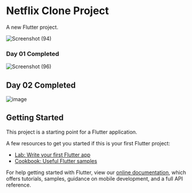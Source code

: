 # Netflix Clone Project

A new Flutter project.

![Screenshot (94)](https://user-images.githubusercontent.com/77886136/164340853-d338aced-87bf-4413-8641-fbd89e3e5ed4.png)

### Day 01 Completed
![Screenshot (96)](https://user-images.githubusercontent.com/77886136/164565712-bc6630c7-cbd1-446d-91b5-c38feaa63b4b.png)

## Day 02 Completed
![image](https://user-images.githubusercontent.com/77886136/165645384-f24465b8-fb93-4564-ad01-bf639118f4b9.png)

## Getting Started

This project is a starting point for a Flutter application.

A few resources to get you started if this is your first Flutter project:

- [Lab: Write your first Flutter app](https://flutter.dev/docs/get-started/codelab)
- [Cookbook: Useful Flutter samples](https://flutter.dev/docs/cookbook)

For help getting started with Flutter, view our
[online documentation](https://flutter.dev/docs), which offers tutorials,
samples, guidance on mobile development, and a full API reference.

